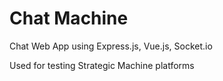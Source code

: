 # Chat Machine

Chat Web App using Express.js, Vue.js, Socket.io

Used for testing Strategic Machine platforms
